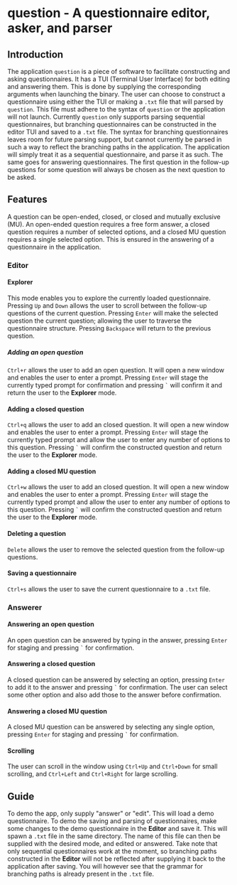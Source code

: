 # question - A questionnaire editor, asker, and parser

## Introduction
The application `question` is a piece of software to facilitate constructing and asking questionnaires. It has a TUI (Terminal User Interface) for both editing and answering them. This is done by supplying the corresponding arguments when launching the binary. The user can choose to construct a questionnaire using either the TUI or making a `.txt` file that will parsed by `question`. This file must adhere to the syntax of `question` or the application will not launch. Currently `question` only supports parsing sequential questionnaires, but branching questionnaires can be constructed in the editor TUI and saved to a `.txt` file. The syntax for branching questionnaires leaves room for future parsing support, but cannot currently be parsed in such a way to reflect the branching paths in the application. The application will simply treat it as a sequential questionnaire, and parse it as such. The same goes for answering questionnaires. The first question in the follow-up questions for some question will always be chosen as the next question to be asked.

## Features
A question can be open-ended, closed, or closed and mutually exclusive (MU). An open-ended question requires a free form answer, a closed question requires a number of selected options, and a closed MU question requires a single selected option. This is ensured in the answering of a questionnaire in the application.

### Editor

#### Explorer
This mode enables you to explore the currently loaded questionnaire. Pressing `Up` and `Down` allows the user to scroll between the follow-up questions of the current question. Pressing `Enter` will make the selected question the current question; allowing the user to traverse the questionnaire structure. Pressing `Backspace` will return to the previous question.

##### Adding an open question
`Ctrl+r` allows the user to add an open question. It will open a new window and enables the user to enter a prompt. Pressing `Enter` will stage the currently typed prompt for confirmation and pressing `` ` ``  will confirm it and return the user to the **Explorer** mode.

#### Adding a closed question
`Ctrl+q` allows the user to add an closed question. It will open a new window and enables the user to enter a prompt. Pressing `Enter` will stage the currently typed prompt and allow the user to enter any number of options to this question. Pressing `` ` `` will confirm the constructed question and return the user to the **Explorer** mode.

#### Adding a closed MU question
`Ctrl+w` allows the user to add an closed question. It will open a new window and enables the user to enter a prompt. Pressing `Enter` will stage the currently typed prompt and allow the user to enter any number of options to this question. Pressing `` ` `` will confirm the constructed question and return the user to the **Explorer** mode.

#### Deleting a question
`Delete` allows the user to remove the selected question from the follow-up questions.

#### Saving a questionnaire
`Ctrl+s` allows the user to save the current questionnaire to a `.txt` file.


### Answerer
#### Answering an open question
An open question can be answered by typing in the answer, pressing `Enter` for staging and pressing `` ` `` for confirmation.

#### Answering a closed question
A closed question can be answered by selecting an option, pressing `Enter` to add it to the answer and pressing `` ` `` for confirmation. The user can select some other option and also add those to the answer before confirmation.

#### Answering a closed MU question
A closed MU question can be answered by selecting any single option, pressing `Enter` for staging and pressing `` ` `` for confirmation.

#### Scrolling
The user can scroll in the window using `Ctrl+Up` and `Ctrl+Down` for small scrolling, and `Ctrl+Left` and `Ctrl+Right` for large scrolling.

## Guide
To demo the app, only supply "answer" or "edit". This will load a demo questionnaire. To demo the saving and parsing of questionnaires, make some changes to the demo questionnaire in the **Editor** and save it. This will spawn a `.txt` file in the same directory. The name of this file can then be supplied with the desired mode, and edited or answered. Take note that only sequential questionnaires work at the moment, so branching paths constructed in the **Editor** will not be reflected after supplying it back to the application after saving. You will however see that the grammar for branching paths is already present in the `.txt` file.
